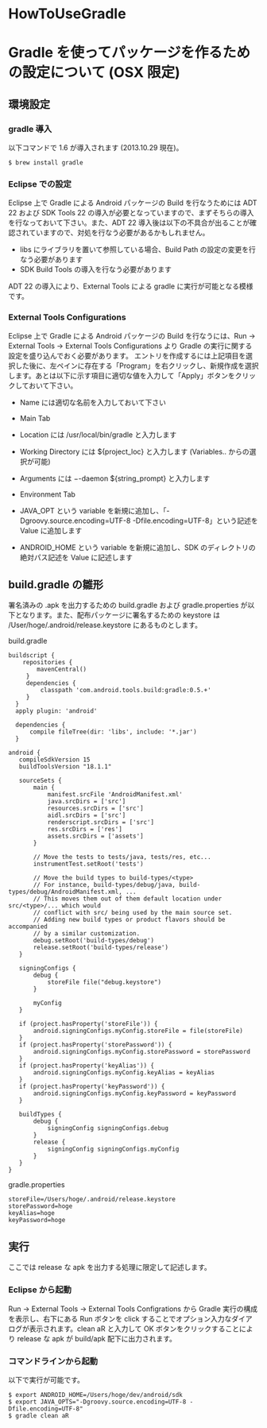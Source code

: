 HowToUseGradle
==============

# Gradle を使ってパッケージを作るための設定について (OSX 限定)


## 環境設定

### gradle 導入

以下コマンドで 1.6 が導入されます (2013.10.29 現在)。

    $ brew install gradle
  
### Eclipse での設定

Eclipse 上で Gradle による Android パッケージの Build を行なうためには ADT 22 および SDK Tools 22 の導入が必要となっていますので、まずそちらの導入を行なっておいて下さい。また、ADT 22 導入後は以下の不具合が出ることが確認されていますので、対処を行なう必要があるかもしれません。

- libs にライブラリを置いて参照している場合、Build Path の設定の変更を行なう必要があります
- SDK Build Tools の導入を行なう必要があります

ADT 22 の導入により、External Tools による gradle に実行が可能となる模様です。

### External Tools Configurations

Eclipse 上で Gradle による Android パッケージの Build を行なうには、Run -> External Tools -> External Tools Configurations より Gradle の実行に関する設定を盛り込んでおく必要があります。
エントリを作成するには上記項目を選択した後に、左ペインに存在する「Program」を右クリックし、新規作成を選択します。あとは以下に示す項目に適切な値を入力して「Apply」ボタンをクリックしておいて下さい。

* Name には適切な名前を入力しておいて下さい
* Main Tab
 * Location には /usr/local/bin/gradle と入力します
 * Working Directory には ${project\_loc} と入力します (Variables.. からの選択が可能)
 * Arguments には −-daemon ${string\_prompt} と入力します
 
* Environment Tab
 * JAVA\_OPT という variable を新規に追加し、「-Dgroovy.source.encoding=UTF-8 -Dfile.encoding=UTF-8」という記述を Value に追加します
 + ANDROID\_HOME という variable を新規に追加し、SDK のディレクトリの絶対パス記述を Value に記述します


## build.gradle の雛形

署名済みの .apk を出力するための build.gradle および gradle.properties が以下となります。また、配布パッケージに署名するための keystore は /User/hoge/.android/release.keystore にあるものとします。

build.gradle

    buildscript {
        repositories {
            mavenCentral()
         }
         dependencies {
             classpath 'com.android.tools.build:gradle:0.5.+'
         }
      }
      apply plugin: 'android'
      
      dependencies {
          compile fileTree(dir: 'libs', include: '*.jar')
      }
      
    android {
       compileSdkVersion 15
       buildToolsVersion "18.1.1"
   
       sourceSets {
           main {
               manifest.srcFile 'AndroidManifest.xml'
               java.srcDirs = ['src']
               resources.srcDirs = ['src']
               aidl.srcDirs = ['src']
               renderscript.srcDirs = ['src']
               res.srcDirs = ['res']
               assets.srcDirs = ['assets']
           }
   
           // Move the tests to tests/java, tests/res, etc...
           instrumentTest.setRoot('tests')
   
           // Move the build types to build-types/<type>
           // For instance, build-types/debug/java, build-types/debug/AndroidManifest.xml, ...
           // This moves them out of them default location under src/<type>/... which would
           // conflict with src/ being used by the main source set.
           // Adding new build types or product flavors should be accompanied
           // by a similar customization.
           debug.setRoot('build-types/debug')
           release.setRoot('build-types/release')
       }
       
       signingConfigs {
           debug {
               storeFile file("debug.keystore")
           }
           
           myConfig
       }
         
       if (project.hasProperty('storeFile')) {
           android.signingConfigs.myConfig.storeFile = file(storeFile)
       }
       if (project.hasProperty('storePassword')) {
           android.signingConfigs.myConfig.storePassword = storePassword
       }
       if (project.hasProperty('keyAlias')) {
           android.signingConfigs.myConfig.keyAlias = keyAlias
       }
       if (project.hasProperty('keyPassword')) {
           android.signingConfigs.myConfig.keyPassword = keyPassword
       }
       
       buildTypes {
           debug {
               signingConfig signingConfigs.debug
           }
           release {
               signingConfig signingConfigs.myConfig
           }
       }
    }

gradle.properties

    storeFile=/Users/hoge/.android/release.keystore
    storePassword=hoge
    keyAlias=hoge
    keyPassword=hoge

## 実行

ここでは release な apk を出力する処理に限定して記述します。

### Eclipse から起動

Run -> External Tools -> External Tools Configrations から Gradle 実行の構成を表示し、右下にある Run ボタンを click することでオプション入力なダイアログが表示されます。clean aR と入力して OK ボタンをクリックすることにより release な apk が build/apk 配下に出力されます。

### コマンドラインから起動

以下で実行が可能です。

    $ export ANDROID_HOME=/Users/hoge/dev/android/sdk
    $ export JAVA_OPTS="-Dgroovy.source.encoding=UTF-8 -Dfile.encoding=UTF-8"
    $ gradle clean aR

